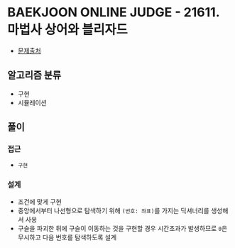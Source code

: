 # BAEKJOON ONLINE JUDGE - 21611. 마법사 상어와 블리자드

- [문제출처](https://www.acmicpc.net/problem/21611 '21611. 마법사 상어와 블리자드')

## 알고리즘 분류

- 구현
- 시뮬레이션

## 풀이

### 접근

- `구현`

### 설계

- 조건에 맞게 구현
- 중앙에서부터 나선형으로 탐색하기 위해 `(번호: 좌표)`를 가지는 딕셔너리를 생성해서 사용
- 구슬을 파괴한 뒤에 구슬이 이동하는 것을 구현할 경우 시간초과가 발생하므로 `0`은 무시하고 다음 번호를 탐색하도록 설계
